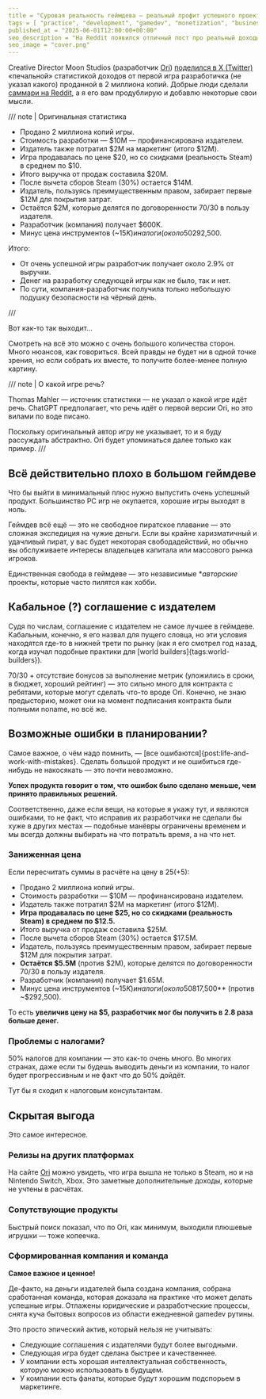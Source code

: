 ```yaml
---
title = "Суровая реальность геймдева — реальный профит успешного проекта"
tags = [ "practice", "development", "gamedev", "monetization", "business"]
published_at = "2025-06-01T12:00:00+00:00"
seo_description = "На Reddit появился отличный пост про реальный доходы успешной команды от разработчика Ori. Разбираю."
seo_image = "cover.png"
---
```


Creative Director Moon Studios (разработчик [Ori](https://store.steampowered.com/app/1057090/Ori_and_the_Will_of_the_Wisps/)) [поделился в X (Twitter)](https://x.com/thomasmahler/status/1928902673459511710) «печальной» статистикой доходов от первой игра разработичка (не указал какого) проданной в 2 миллиона копий. Добрые люди сделали [саммари на Reddit](https://www.reddit.com/r/IndieDev/comments/1l08267/how_selling_2_million_copies_of_your_game_can/), а я его вам продублирую и добавлю некоторые свои мысли.

/// note | Оригинальная статистика

- Продано 2 миллиона копий игры.
- Стоимость разработки — $10M — профинансирована издателем.
- Издатель также потратил $2M на маркетинг (итого $12M).
- Игра продавалась по цене $20, но со скидками (реальность Steam) в среднем по $10.
- Итого выручка от продаж составила $20M.
- После вычета сборов Steam (30%) остается $14M.
- Издатель, пользуясь преимущественным правом, забирает первые $12M для покрытия затрат.
- Остаётся $2M, которые делятся по договоренности 70/30 в пользу издателя.
- Разработчик (компания) получает $600K.
- Минус цена инструментов (~$15K) и налоги (около 50%) — остается ~$292,500.

Итого:

- От очень успешной игры разработчик получает около 2.9% от выручки.
- Денег на разработку следующей игры как не было, так и нет.
- По сути, компания-разработчик получила только небольшую подушку безопасности на чёрный день.

///

Вот как-то так выходит…

Смотреть на всё это можно с очень большого количества сторон. Много нюансов, как говориться. Всей правды не будет ни в одной точке зрения, но если собрать их вместе, то получите более-менее полную картину.

/// note | О какой игре речь?

Thomas Mahler — источник статистики — не указал о какой игре идёт речь. ChatGPT предполагает, что речь идёт о первой версии Ori, но это вилами по воде писано.

Поскольку оригинальный автор игру не указывает, то и я буду рассуждать абстрактно. Ori будет упоминаться далее только как пример.
///

## Всё действительно плохо в большом геймдеве

Что бы выйти в минимальный плюс нужно выпустить очень успешный продукт. Большинство PC игр не окупается, хорошие игры выходят в ноль.

Геймдев всё ещё — это не свободное пиратское плавание — это сложная экспедиция на чужие деньги. Если вы крайне харизматичный и удачливый пират, у вас будет некоторая свободадействий, но обычно вы обслуживаете интересы владельцев капитала или массового рынка игроков.

Единственная свобода в геймдеве — это независимые **авторские* проекты, которые часто пилятся как хобби.

## Кабальное (?) соглашение с издателем

Судя по числам, соглашение с издателем не самое лучшее в геймдеве. Кабальным, конечно, я его назвал для пущего словца, но эти условия находятся где-то в нижней трети по рынку (как я его смотрел год назад, когда изучал подобные практики для [world builders]{tags:world-builders}).

70/30 + отсутствие бонусов за выполнение метрик (уложились в сроки, в бюджет, хороший рейтинг) — это сильно много для контракта с ребятами, которые могут сделать что-то вроде Ori. Конечно, не знаю предысторию, может они на момент подписания контракта были полными noname, но всё же.

## Возможные ошибки в планировании?

Самое важное, о чём надо помнить, — [все ошибаются]{post:life-and-work-with-mistakes}. Сделать большой продукт и не ошибиться где-нибудь не накосякать — это почти невозможно.

**Успех продукта говорит о том, что ошибок было сделано меньше, чем принято правильных решений.**

Соответственно, даже если вещи, на которые я укажу тут, и являются ошибками, то не факт, что исправив их разработчики не сделали бы хуже в других местах — подобные манёвры ограничены временем и мы всегда должны выбирать на что потратьть время, а на что нет.

### Заниженная цена

Если пересчитать суммы в расчёте на цену в $25 (+$5):

- Продано 2 миллиона копий игры.
- Стоимость разработки — $10M — профинансирована издателем.
- Издатель также потратил $2M на маркетинг (итого $12M).
- **Игра продавалась по цене $25, но со скидками (реальность Steam) в среднем по $12.5.**
- Итого выручка от продаж составила $25M.
- После вычета сборов Steam (30%) остается $17.5M.
- Издатель, пользуясь преимущественным правом, забирает первые $12M для покрытия затрат.
- **Остаётся $5.5M** (против $2M), которые делятся по договоренности 70/30 в пользу издателя.
- Разработчик (компания) получает $1.65M.
- Минус цена инструментов (~$15K) и налоги (около 50%) — **остается ~$817,500** (против ~$292,500).

То есть **увеличив цену на $5, разработчик мог бы получить в 2.8 раза больше денег.**

### Проблемы с налогами?

50% налогов для компании — это как-то очень много. Во многих странах, даже если ты будешь выводить деньги из компании, то налог будет прогрессивным и не факт что до 50% дойдёт.

Тут бы я сходил к налоговым консультантам.

## Скрытая выгода

Это самое интересное.

### Релизы на других платформах

На сайте [Ori](https://www.orithegame.com/) можно увидеть, что игра вышла не только в Steam, но и на Nintendo Switch, Xbox. Это заметные дополнительные доходы, которые не учтены в расчётах.

### Сопутствующие продукты

Быстрый поиск показал, что по Ori, как минимум, выходили плюшевые игрушки — тоже копеечка.

### Сформированная компания и команда

**Самое важное и ценное!**

Де-факто, на деньги издателей была создана компания, собрана сработанная команда, которая доказала на практике что может делать успешные игры. Отлажены юридические и разработческие процессы, снята куча бытовых вопросов из области ежедневной gamedev рутины.

Это просто эпический актив, который нельзя не учитывать:

- Следующие соглашения с издателями будут более выгодными.
- Следующая игра будет сделана быстрее и качественнее.
- У компании есть хорошая интеллектуальная собственность, которую можно использовать в будущем.
- У компании есть фанаты, которые будут хорошим подспорьем в маркетинге.

##

